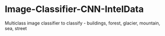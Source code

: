 # Image-Classifier-CNN-IntelData
Multiclass image classifier to classify - buildings, forest, glacier, mountain, sea, street
